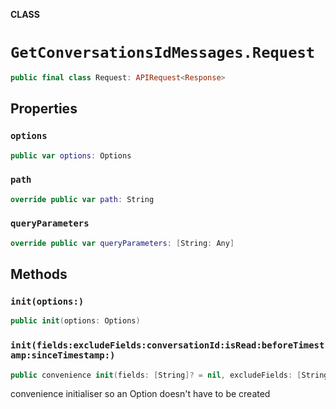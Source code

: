 **CLASS**

# `GetConversationsIdMessages.Request`

```swift
public final class Request: APIRequest<Response>
```

## Properties
### `options`

```swift
public var options: Options
```

### `path`

```swift
override public var path: String
```

### `queryParameters`

```swift
override public var queryParameters: [String: Any]
```

## Methods
### `init(options:)`

```swift
public init(options: Options)
```

### `init(fields:excludeFields:conversationId:isRead:beforeTimestamp:sinceTimestamp:)`

```swift
public convenience init(fields: [String]? = nil, excludeFields: [String]? = nil, conversationId: String, isRead: IsRead? = nil, beforeTimestamp: DateTime? = nil, sinceTimestamp: DateTime? = nil)
```

convenience initialiser so an Option doesn't have to be created
